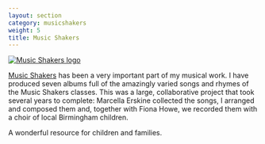 ```yaml
---
layout: section
category: musicshakers
weight: 5
title: Music Shakers
---
```

<aside class="pull-right"><a href="http://www.musicshakers.com/" title="Music Shakers site"><img src="http://www.musicshakers.com/musicshakerslogo.jpg" title="Music Shakers logo"></a></aside>

[Music Shakers](http://www.musicshakers.com/) has been a very important part of my musical work. I have produced seven albums full of the amazingly varied songs and rhymes of the Music Shakers classes. This was a large, collaborative project that took several years to complete: Marcella Erskine collected the songs, I arranged and composed them and, together with Fiona Howe, we recorded them with a choir of local Birmingham children. 

A wonderful resource for children and families.

<div class="clearfix"></div>
